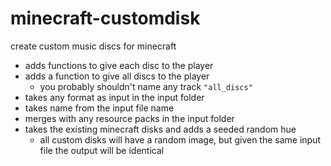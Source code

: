 # minecraft-customdisk

create custom music discs for minecraft

- adds functions to give each disc to the player
- adds a function to give all discs to the player
  - you probably shouldn't name any track `"all_discs"`
- takes any format as input in the input folder
- takes name from the input file name
- merges with any resource packs in the input folder
- takes the existing minecraft disks and adds a seeded random hue
  - all custom disks will have a random image,
    but given the same input file the output will be identical
